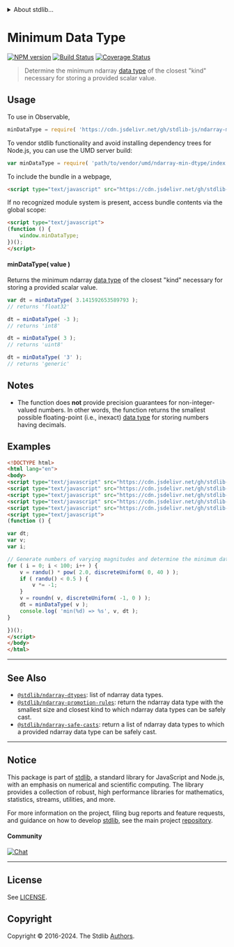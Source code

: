 <!--

@license Apache-2.0

Copyright (c) 2018 The Stdlib Authors.

Licensed under the Apache License, Version 2.0 (the "License");
you may not use this file except in compliance with the License.
You may obtain a copy of the License at

   http://www.apache.org/licenses/LICENSE-2.0

Unless required by applicable law or agreed to in writing, software
distributed under the License is distributed on an "AS IS" BASIS,
WITHOUT WARRANTIES OR CONDITIONS OF ANY KIND, either express or implied.
See the License for the specific language governing permissions and
limitations under the License.

-->


<details>
  <summary>
    About stdlib...
  </summary>
  <p>We believe in a future in which the web is a preferred environment for numerical computation. To help realize this future, we've built stdlib. stdlib is a standard library, with an emphasis on numerical and scientific computation, written in JavaScript (and C) for execution in browsers and in Node.js.</p>
  <p>The library is fully decomposable, being architected in such a way that you can swap out and mix and match APIs and functionality to cater to your exact preferences and use cases.</p>
  <p>When you use stdlib, you can be absolutely certain that you are using the most thorough, rigorous, well-written, studied, documented, tested, measured, and high-quality code out there.</p>
  <p>To join us in bringing numerical computing to the web, get started by checking us out on <a href="https://github.com/stdlib-js/stdlib">GitHub</a>, and please consider <a href="https://opencollective.com/stdlib">financially supporting stdlib</a>. We greatly appreciate your continued support!</p>
</details>

# Minimum Data Type

[![NPM version][npm-image]][npm-url] [![Build Status][test-image]][test-url] [![Coverage Status][coverage-image]][coverage-url] <!-- [![dependencies][dependencies-image]][dependencies-url] -->

> Determine the minimum ndarray [data type][@stdlib/ndarray/dtypes] of the closest "kind" necessary for storing a provided scalar value.

<!-- Section to include introductory text. Make sure to keep an empty line after the intro `section` element and another before the `/section` close. -->

<section class="intro">

</section>

<!-- /.intro -->

<!-- Package usage documentation. -->



<section class="usage">

## Usage

To use in Observable,

```javascript
minDataType = require( 'https://cdn.jsdelivr.net/gh/stdlib-js/ndarray-min-dtype@umd/browser.js' )
```

To vendor stdlib functionality and avoid installing dependency trees for Node.js, you can use the UMD server build:

```javascript
var minDataType = require( 'path/to/vendor/umd/ndarray-min-dtype/index.js' )
```

To include the bundle in a webpage,

```html
<script type="text/javascript" src="https://cdn.jsdelivr.net/gh/stdlib-js/ndarray-min-dtype@umd/browser.js"></script>
```

If no recognized module system is present, access bundle contents via the global scope:

```html
<script type="text/javascript">
(function () {
    window.minDataType;
})();
</script>
```

#### minDataType( value )

Returns the minimum ndarray [data type][@stdlib/ndarray/dtypes] of the closest "kind" necessary for storing a provided scalar value.

```javascript
var dt = minDataType( 3.141592653589793 );
// returns 'float32'

dt = minDataType( -3 );
// returns 'int8'

dt = minDataType( 3 );
// returns 'uint8'

dt = minDataType( '3' );
// returns 'generic'
```

</section>

<!-- /.usage -->

<!-- Package usage notes. Make sure to keep an empty line after the `section` element and another before the `/section` close. -->

<section class="notes">

## Notes

-   The function does **not** provide precision guarantees for non-integer-valued numbers. In other words, the function returns the smallest possible floating-point (i.e., inexact) [data type][@stdlib/ndarray/dtypes] for storing numbers having decimals.

</section>

<!-- /.notes -->

<!-- Package usage examples. -->

<section class="examples">

## Examples

<!-- eslint no-undef: "error" -->

```html
<!DOCTYPE html>
<html lang="en">
<body>
<script type="text/javascript" src="https://cdn.jsdelivr.net/gh/stdlib-js/math-base-special-roundn@umd/browser.js"></script>
<script type="text/javascript" src="https://cdn.jsdelivr.net/gh/stdlib-js/random-base-randu@umd/browser.js"></script>
<script type="text/javascript" src="https://cdn.jsdelivr.net/gh/stdlib-js/math-base-special-pow@umd/browser.js"></script>
<script type="text/javascript" src="https://cdn.jsdelivr.net/gh/stdlib-js/random-base-discrete-uniform@umd/browser.js"></script>
<script type="text/javascript" src="https://cdn.jsdelivr.net/gh/stdlib-js/ndarray-min-dtype@umd/browser.js"></script>
<script type="text/javascript">
(function () {

var dt;
var v;
var i;

// Generate numbers of varying magnitudes and determine the minimum data type for each value...
for ( i = 0; i < 100; i++ ) {
    v = randu() * pow( 2.0, discreteUniform( 0, 40 ) );
    if ( randu() < 0.5 ) {
        v *= -1;
    }
    v = roundn( v, discreteUniform( -1, 0 ) );
    dt = minDataType( v );
    console.log( 'min(%d) => %s', v, dt );
}

})();
</script>
</body>
</html>
```

</section>

<!-- /.examples -->

<!-- Section to include cited references. If references are included, add a horizontal rule *before* the section. Make sure to keep an empty line after the `section` element and another before the `/section` close. -->

<section class="references">

</section>

<!-- /.references -->

<!-- Section for related `stdlib` packages. Do not manually edit this section, as it is automatically populated. -->

<section class="related">

* * *

## See Also

-   <span class="package-name">[`@stdlib/ndarray-dtypes`][@stdlib/ndarray/dtypes]</span><span class="delimiter">: </span><span class="description">list of ndarray data types.</span>
-   <span class="package-name">[`@stdlib/ndarray-promotion-rules`][@stdlib/ndarray/promotion-rules]</span><span class="delimiter">: </span><span class="description">return the ndarray data type with the smallest size and closest kind to which ndarray data types can be safely cast.</span>
-   <span class="package-name">[`@stdlib/ndarray-safe-casts`][@stdlib/ndarray/safe-casts]</span><span class="delimiter">: </span><span class="description">return a list of ndarray data types to which a provided ndarray data type can be safely cast.</span>

</section>

<!-- /.related -->

<!-- Section for all links. Make sure to keep an empty line after the `section` element and another before the `/section` close. -->


<section class="main-repo" >

* * *

## Notice

This package is part of [stdlib][stdlib], a standard library for JavaScript and Node.js, with an emphasis on numerical and scientific computing. The library provides a collection of robust, high performance libraries for mathematics, statistics, streams, utilities, and more.

For more information on the project, filing bug reports and feature requests, and guidance on how to develop [stdlib][stdlib], see the main project [repository][stdlib].

#### Community

[![Chat][chat-image]][chat-url]

---

## License

See [LICENSE][stdlib-license].


## Copyright

Copyright &copy; 2016-2024. The Stdlib [Authors][stdlib-authors].

</section>

<!-- /.stdlib -->

<!-- Section for all links. Make sure to keep an empty line after the `section` element and another before the `/section` close. -->

<section class="links">

[npm-image]: http://img.shields.io/npm/v/@stdlib/ndarray-min-dtype.svg
[npm-url]: https://npmjs.org/package/@stdlib/ndarray-min-dtype

[test-image]: https://github.com/stdlib-js/ndarray-min-dtype/actions/workflows/test.yml/badge.svg?branch=main
[test-url]: https://github.com/stdlib-js/ndarray-min-dtype/actions/workflows/test.yml?query=branch:main

[coverage-image]: https://img.shields.io/codecov/c/github/stdlib-js/ndarray-min-dtype/main.svg
[coverage-url]: https://codecov.io/github/stdlib-js/ndarray-min-dtype?branch=main

<!--

[dependencies-image]: https://img.shields.io/david/stdlib-js/ndarray-min-dtype.svg
[dependencies-url]: https://david-dm.org/stdlib-js/ndarray-min-dtype/main

-->

[chat-image]: https://img.shields.io/gitter/room/stdlib-js/stdlib.svg
[chat-url]: https://app.gitter.im/#/room/#stdlib-js_stdlib:gitter.im

[stdlib]: https://github.com/stdlib-js/stdlib

[stdlib-authors]: https://github.com/stdlib-js/stdlib/graphs/contributors

[umd]: https://github.com/umdjs/umd
[es-module]: https://developer.mozilla.org/en-US/docs/Web/JavaScript/Guide/Modules

[deno-url]: https://github.com/stdlib-js/ndarray-min-dtype/tree/deno
[deno-readme]: https://github.com/stdlib-js/ndarray-min-dtype/blob/deno/README.md
[umd-url]: https://github.com/stdlib-js/ndarray-min-dtype/tree/umd
[umd-readme]: https://github.com/stdlib-js/ndarray-min-dtype/blob/umd/README.md
[esm-url]: https://github.com/stdlib-js/ndarray-min-dtype/tree/esm
[esm-readme]: https://github.com/stdlib-js/ndarray-min-dtype/blob/esm/README.md
[branches-url]: https://github.com/stdlib-js/ndarray-min-dtype/blob/main/branches.md

[stdlib-license]: https://raw.githubusercontent.com/stdlib-js/ndarray-min-dtype/main/LICENSE

<!-- <related-links> -->

[@stdlib/ndarray/dtypes]: https://github.com/stdlib-js/ndarray-dtypes/tree/umd

[@stdlib/ndarray/promotion-rules]: https://github.com/stdlib-js/ndarray-promotion-rules/tree/umd

[@stdlib/ndarray/safe-casts]: https://github.com/stdlib-js/ndarray-safe-casts/tree/umd

<!-- </related-links> -->

</section>

<!-- /.links -->
